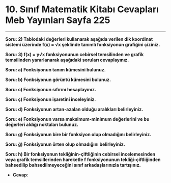 # 10. Sınıf Matematik Kitabı Cevapları Meb Yayınları Sayfa 225

---

**Soru: 2) Tablodaki değerleri kullanarak aşağıda verilen dik koordinat sistemi üzerinde f(x) = √x şeklinde tanımlı fonksiyonun grafiğini çiziniz.**

**Soru: 3) f(x) = y√x fonksiyonunun cebirsel temsilinden ve grafik temsilinden yararlanarak aşağıdaki soruları cevaplayınız.**

**Soru: a) Fonksiyonun tanım kümesini bulunuz.**

**Soru: b) Fonksiyonun görüntü kümesini bulunuz.**

**Soru: c) Fonksiyonun sıfırını hesaplayınız.**

**Soru: ç) Fonksiyonun işaretini inceleyiniz.**

**Soru: d) Fonksiyonun artan-azalan olduğu aralıkları belirleyiniz.**

**Soru: e) Fonksiyonun varsa maksimum-minimum değerlerini ve bu değerleri aldığı noktaları bulunuz.**

**Soru: g) Fonksiyonun bire bir fonksiyon olup olmadığını belirleyiniz.**

**Soru: ğ) Fonksiyonun örten olup olmadığını belirleyiniz.**

**Soru: h) Bir fonksiyonun tekliğinin-çiftliğinin cebirsel incelemesinden veya grafik temsillerinden hareketle f fonksiyonunun tekliği-çiftliğinden bahsedilip bahsedilmeyeceğini sınıf arkadaşlarınızla tartışınız.**

-   **Cevap**: